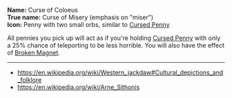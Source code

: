 **Name:** Curse of Coloeus
<br>
**True name:** Curse of Misery (emphasis on "miser")
<br>
**Icon:** Penny with two small orbs, similar to [Cursed Penny](https://bindingofisaacrebirth.fandom.com/wiki/Cursed_Penny)

All pennies you pick up will act as if you're holding [Cursed Penny](https://bindingofisaacrebirth.fandom.com/wiki/Cursed_Penny) with only a 25% chance of teleporting to be less horrible.
You will also have the effect of [Broken Magnet](https://bindingofisaacrebirth.fandom.com/wiki/Broken_Magnet).

---

- https://en.wikipedia.org/wiki/Western_jackdaw#Cultural_depictions_and_folklore
- https://en.wikipedia.org/wiki/Arne_Sithonis